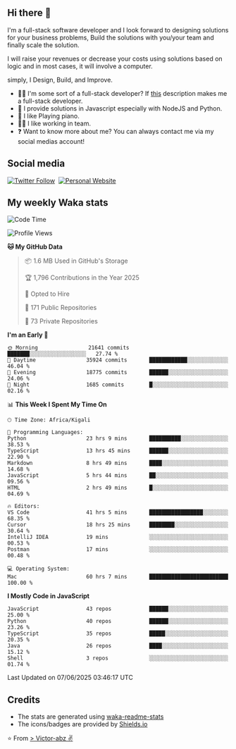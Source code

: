 ## Hi there 👋
I'm a full-stack software developer and I look forward to designing solutions for your business problems, Build the solutions with you/your team and finally scale the solution.

I will raise your revenues or decrease your costs using solutions based on logic and in most cases, it will involve a computer.

simply, I Design, Build, and Improve.

- 👨‍💻 I'm some sort of a full-stack developer? If [this](https://www.w3schools.com/whatis/whatis_fullstack.asp) description makes me a full-stack developer.
- 🌱 I provide solutions in Javascript especially with NodeJS and Python. 
- 🎹 I like Playing piano.
- 👯‍♀️ I like working in team.
- ❓ Want to know more about me? You can always contact me via my social medias account!

## Social media
[![Twitter Follow](https://img.shields.io/twitter/follow/vicky_abz?color=%231DA1F2&label=Twitter&style=for-the-badge&logo=twitter&logoColor=ffffff)](https://twitter.com/vicky_abz)
‎‎ [![Personal Website](https://img.shields.io/static/v1?label=visit&message=victor-abz.com&color=%235F021F&style=for-the-badge)](https://victor-abz.com/)

## My weekly Waka stats
<!--START_SECTION:waka-->
![Code Time](http://img.shields.io/badge/Code%20Time-1%2C703%20hrs-blue)

![Profile Views](http://img.shields.io/badge/Profile%20Views-0-blue)

**🐱 My GitHub Data** 

> 📦 1.6 MB Used in GitHub's Storage 
 > 
> 🏆 1,796 Contributions in the Year 2025
 > 
> 💼 Opted to Hire
 > 
> 📜 171 Public Repositories 
 > 
> 🔑 73 Private Repositories 
 > 
**I'm an Early 🐤** 

```text
🌞 Morning                21641 commits       ███████░░░░░░░░░░░░░░░░░░   27.74 % 
🌆 Daytime                35924 commits       ████████████░░░░░░░░░░░░░   46.04 % 
🌃 Evening                18775 commits       ██████░░░░░░░░░░░░░░░░░░░   24.06 % 
🌙 Night                  1685 commits        █░░░░░░░░░░░░░░░░░░░░░░░░   02.16 % 
```


📊 **This Week I Spent My Time On** 

```text
🕑︎ Time Zone: Africa/Kigali

💬 Programming Languages: 
Python                   23 hrs 9 mins       ██████████░░░░░░░░░░░░░░░   38.53 % 
TypeScript               13 hrs 45 mins      ██████░░░░░░░░░░░░░░░░░░░   22.90 % 
Markdown                 8 hrs 49 mins       ████░░░░░░░░░░░░░░░░░░░░░   14.68 % 
JavaScript               5 hrs 44 mins       ██░░░░░░░░░░░░░░░░░░░░░░░   09.56 % 
HTML                     2 hrs 49 mins       █░░░░░░░░░░░░░░░░░░░░░░░░   04.69 % 

🔥 Editors: 
VS Code                  41 hrs 5 mins       █████████████████░░░░░░░░   68.35 % 
Cursor                   18 hrs 25 mins      ████████░░░░░░░░░░░░░░░░░   30.64 % 
IntelliJ IDEA            19 mins             ░░░░░░░░░░░░░░░░░░░░░░░░░   00.53 % 
Postman                  17 mins             ░░░░░░░░░░░░░░░░░░░░░░░░░   00.48 % 

💻 Operating System: 
Mac                      60 hrs 7 mins       █████████████████████████   100.00 % 
```

**I Mostly Code in JavaScript** 

```text
JavaScript               43 repos            ██████░░░░░░░░░░░░░░░░░░░   25.00 % 
Python                   40 repos            ██████░░░░░░░░░░░░░░░░░░░   23.26 % 
TypeScript               35 repos            █████░░░░░░░░░░░░░░░░░░░░   20.35 % 
Java                     26 repos            ████░░░░░░░░░░░░░░░░░░░░░   15.12 % 
Shell                    3 repos             ░░░░░░░░░░░░░░░░░░░░░░░░░   01.74 % 
```




 Last Updated on 07/06/2025 03:46:17 UTC
<!--END_SECTION:waka-->

## Credits
- The stats are generated using [waka-readme-stats](https://github.com/anmol098/waka-readme-stats)
- The icons/badges are provided by [Shields.io](https://shields.io/)

⭐️ From [> Victor-abz ✌](https://victor-abz.com/)
